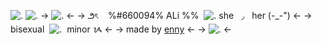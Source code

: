 ![.](https://gifcity.carrd.co/assets/images/gallery38/1b6a809b.gif?v=7421cb56)
![.](https://media.discordapp.net/attachments/1096639589852123136/1191913791273848862/IMG_0424.png?ex=65a72b38&is=6594b638&hm=6592579fa92d42ab48c57057579a3db892c5ae6c03bed3d096ed5909eb2a5622&)
-> ![.](https://gifcity.carrd.co/assets/images/gallery38/d2e3195f.png?v=7421cb56) <-
-> ౨ৎ ‎ ‎ ‎ %#660094% ALi %% ‎ ![.](https://gifcity.carrd.co/assets/images/gallery74/4f8f55df.gif?v=7421cb56) she ‎ ‎ ◞ ‎ ‎ her (-_-") <-
-> bisexual ‎ ![.](https://gifcity.carrd.co/assets/images/gallery74/e29c75d4.gif?v=7421cb56) ‎ minor ᝰ <-
-> made by [enny](https://rentry.org/clairo) <-
-> ![.](https://gifcity.carrd.co/assets/images/gallery15/f330bee7.png?v=7421cb56) <-